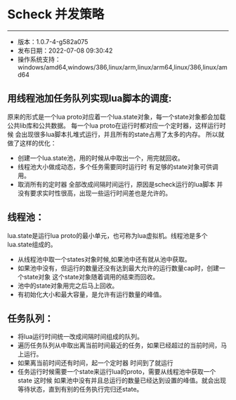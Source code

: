 # Scheck 并发策略
--- 

- 版本：1.0.7-4-g582a075
- 发布日期：2022-07-08 09:30:42
- 操作系统支持：windows/amd64,windows/386,linux/arm,linux/arm64,linux/386,linux/amd64

## 用线程池加任务队列实现lua脚本的调度:

原来的形式是一个lua proto对应着一个lua.state对象，每一个state对象都会加载公共lib库和公共数据。
每一个lua proto在运行时都对应一个定时器，这样运行时候 会出现很多lua脚本扎堆式运行，并且所有的state占用了太多的内存。
所以就做了这样的优化：
- 创建一个lua.state池，用的时候从中取出一个，用完就回收。
- 线程池大小做成动态，多个任务需要同时运行时 有足够的state对象可供调用。
- 取消所有的定时器 全部改成间隔时间运行，原因是scheck运行的lua脚本 并没有要求实时性很高，出现一些运行时间差也是允许的。

## 线程池：

 lua.state是运行lua proto的最小单元，也可称为lua虚拟机。线程池是多个lua.state组成的。
- 从线程池中取一个states对象时候,如果池中还有就从池中获取。
- 如果池中没有，但运行的数量还没有达到最大允许的运行数量cap时，创建一个state对象 这个state对象随着调用的结束而回收。
- 池中的state对象用完之后马上回收。
- 有初始化大小和最大容量，是允许有运行数量的峰值。

## 任务队列：

- 将lua运行时间统一改成间隔时间组成的队列。
- 遍历任务队列从中取出离当前时间最近的任务，如果已经超过的当前时间，马上运行。
- 如果离当前时间还有时间，起一个定时器 时间到了就运行
- 任务运行时候需要一个state来运行lua的proto，需要从线程池中获取一个state 这时候 如果池中没有并且总运行的数量已经达到设置的峰值。就会出现等待状态，直到有别的任务执行完归还state。


